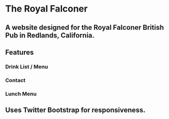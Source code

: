# The Royal Falconer
## A website designed for the Royal Falconer British Pub in Redlands, California.

## Features
### Drink List / Menu
### Contact
### Lunch Menu
## Uses Twitter Bootstrap for responsiveness.
